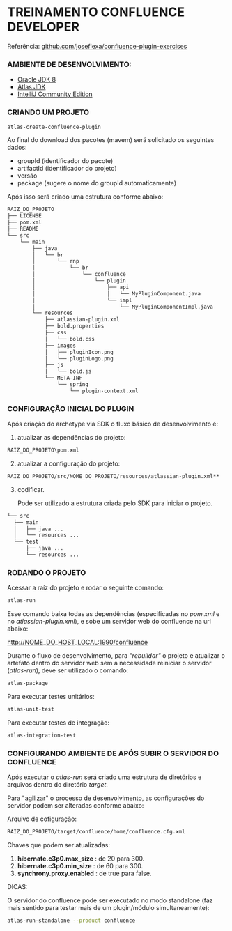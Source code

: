 # TREINAMENTO CONFLUENCE DEVELOPER

Referência: [github.com/joseflexa/confluence-plugin-exercises](https://github.com/joseflexa/confluence-plugin-exercises/)

### AMBIENTE DE DESENVOLVIMENTO:
  - [Oracle JDK 8](http://www.oracle.com/technetwork/pt/java/javase/downloads/jdk8-downloads-2133151.html)
  - [Atlas JDK](https://developer.atlassian.com/server/framework/atlassian-sdk/)
  - [IntelliJ Community Edition](https://www.jetbrains.com/idea/download/)

### CRIANDO UM PROJETO

  ```bash
  atlas-create-confluence-plugin
  ```

  Ao final do download dos pacotes (mavem) será solicitado os seguintes dados:

- groupId (identificador do pacote)
- artifactId (identificador do projeto)
- versão
- package (sugere o nome do groupId automaticamente)

Após isso será criado uma estrutura conforme abaixo:

```bash
RAIZ_DO_PROJETO
├── LICENSE
├── pom.xml
├── README
└── src
    └── main
        ├── java
        │   └── br
        │       └── rnp
        │           └── br
        │               └── confluence
        │                   └── plugin
        │                       ├── api
        │                       │   └── MyPluginComponent.java
        │                       └── impl
        │                           └── MyPluginComponentImpl.java
        └── resources
            ├── atlassian-plugin.xml
            ├── bold.properties
            ├── css
            │   └── bold.css
            ├── images
            │   ├── pluginIcon.png
            │   └── pluginLogo.png
            ├── js
            │   └── bold.js
            └── META-INF
                └── spring
                    └── plugin-context.xml
```

### CONFIGURAÇÃO INICIAL DO PLUGIN

Após criação do archetype via SDK o fluxo básico de desenvolvimento é:

1. atualizar as dependências do projeto:
  ```bash
  RAIZ_DO_PROJETO\pom.xml
  ```
2. atualizar a configuração do projeto:
  ```bash
  RAIZ_DO_PROJETO/src/NOME_DO_PROJETO/resources/atlassian-plugin.xml**
  ```
3. codificar.

    Pode ser utilizado a estrutura criada pelo SDK para iniciar o projeto.

  ```bash
  └── src
    ├── main
    │   ├── java ...
    │   └── resources ...
    └── test
        ├── java ...
        └── resources ...
  ```

### RODANDO O PROJETO

  Acessar a raíz do projeto e rodar o seguinte comando:
  ```bash
  atlas-run
  ```
  Esse comando baixa todas as dependências (especificadas no *pom.xml* e no *atlassian-plugin.xml*), e sobe um servidor web do confluence na url abaixo:

[http://NOME_DO_HOST_LOCAL:1990/confluence](http://locahost:1990/confluence)

Durante o fluxo de desenvolvimento, para *"rebuildar"* o projeto e atualizar o artefato dentro do servidor web sem a necessidade reiniciar o servidor (*atlas-run*), deve ser utilizado o comando:

```bash
atlas-package
```

Para executar testes unitários:

```bash
atlas-unit-test
```

Para executar testes de integração:

```bash
atlas-integration-test
```

### CONFIGURANDO AMBIENTE DE APÓS SUBIR O SERVIDOR DO CONFLUENCE

Após executar o *atlas-run* será criado uma estrutura de diretórios e arquivos dentro do diretório *target*.

Para "agilizar" o processo de desenvolvimento, as configurações do servidor podem ser alteradas conforme abaixo:

Arquivo de cofiguração:

  ```bash
  RAIZ_DO_PROJETO/target/confluence/home/confluence.cfg.xml
  ```

Chaves que podem ser atualizadas:

 1. **hibernate.c3p0.max_size** : de 20 para 300.
 2. **hibernate.c3p0.min_size** : de 60 para 300.
 3. **synchrony.proxy.enabled** : de true para false.

DICAS:

O servidor do confluence pode ser executado no modo standalone (faz mais sentido para testar mais de um plugin/módulo simultaneamente):

```bash
atlas-run-standalone --product confluence
```
